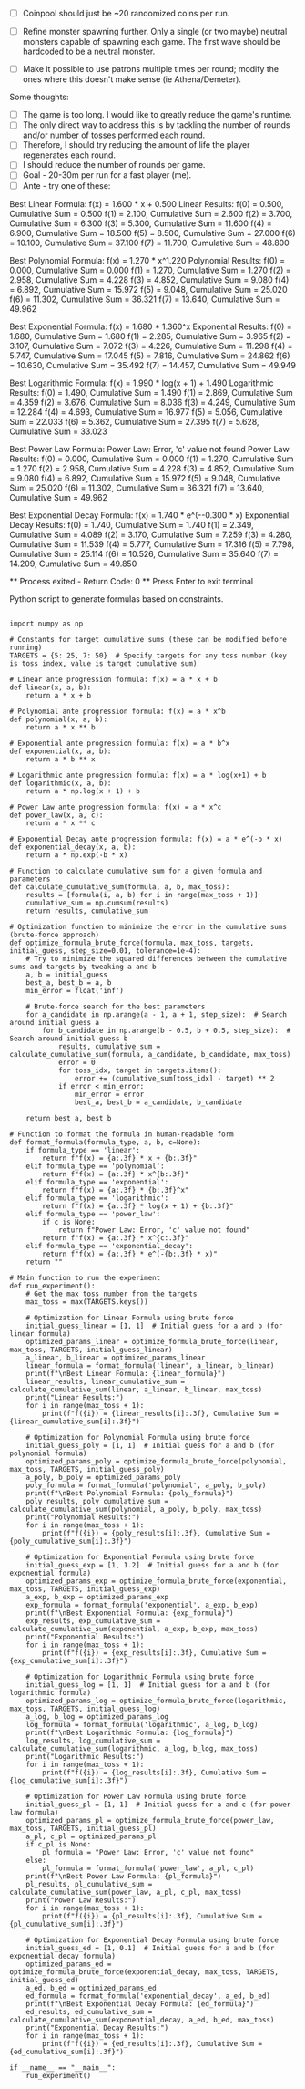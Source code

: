- [ ] Coinpool should just be ~20 randomized coins per run.
- [ ] Refine monster spawning further. Only a single (or two maybe) neutral monsters capable of spawning each game. The first wave should be hardcoded to be a neutral monster.
- [ ] Make it possible to use patrons multiple times per round; modify the ones where this doesn't make sense (ie Athena/Demeter).


Some thoughts:
- [ ] The game is too long. I would like to greatly reduce the game's runtime.
- [ ] The only direct way to address this is by tackling the number of rounds and/or number of tosses performed each round. 
- [ ] Therefore, I should try reducing the amount of life the player regenerates each round.
- [ ] I should reduce the number of rounds per game. 
- [ ] Goal - 20-30m per run for a fast player (me).
- [ ] Ante - try one of these:

Best Linear Formula: f(x) = 1.600 * x + 0.500
Linear Results:
f(0) = 0.500, Cumulative Sum = 0.500
f(1) = 2.100, Cumulative Sum = 2.600
f(2) = 3.700, Cumulative Sum = 6.300
f(3) = 5.300, Cumulative Sum = 11.600
f(4) = 6.900, Cumulative Sum = 18.500
f(5) = 8.500, Cumulative Sum = 27.000
f(6) = 10.100, Cumulative Sum = 37.100
f(7) = 11.700, Cumulative Sum = 48.800

Best Polynomial Formula: f(x) = 1.270 * x^1.220
Polynomial Results:
f(0) = 0.000, Cumulative Sum = 0.000
f(1) = 1.270, Cumulative Sum = 1.270
f(2) = 2.958, Cumulative Sum = 4.228
f(3) = 4.852, Cumulative Sum = 9.080
f(4) = 6.892, Cumulative Sum = 15.972
f(5) = 9.048, Cumulative Sum = 25.020
f(6) = 11.302, Cumulative Sum = 36.321
f(7) = 13.640, Cumulative Sum = 49.962

Best Exponential Formula: f(x) = 1.680 * 1.360^x
Exponential Results:
f(0) = 1.680, Cumulative Sum = 1.680
f(1) = 2.285, Cumulative Sum = 3.965
f(2) = 3.107, Cumulative Sum = 7.072
f(3) = 4.226, Cumulative Sum = 11.298
f(4) = 5.747, Cumulative Sum = 17.045
f(5) = 7.816, Cumulative Sum = 24.862
f(6) = 10.630, Cumulative Sum = 35.492
f(7) = 14.457, Cumulative Sum = 49.949

Best Logarithmic Formula: f(x) = 1.990 * log(x + 1) + 1.490
Logarithmic Results:
f(0) = 1.490, Cumulative Sum = 1.490
f(1) = 2.869, Cumulative Sum = 4.359
f(2) = 3.676, Cumulative Sum = 8.036
f(3) = 4.249, Cumulative Sum = 12.284
f(4) = 4.693, Cumulative Sum = 16.977
f(5) = 5.056, Cumulative Sum = 22.033
f(6) = 5.362, Cumulative Sum = 27.395
f(7) = 5.628, Cumulative Sum = 33.023

Best Power Law Formula: Power Law: Error, 'c' value not found
Power Law Results:
f(0) = 0.000, Cumulative Sum = 0.000
f(1) = 1.270, Cumulative Sum = 1.270
f(2) = 2.958, Cumulative Sum = 4.228
f(3) = 4.852, Cumulative Sum = 9.080
f(4) = 6.892, Cumulative Sum = 15.972
f(5) = 9.048, Cumulative Sum = 25.020
f(6) = 11.302, Cumulative Sum = 36.321
f(7) = 13.640, Cumulative Sum = 49.962

Best Exponential Decay Formula: f(x) = 1.740 * e^(--0.300 * x)
Exponential Decay Results:
f(0) = 1.740, Cumulative Sum = 1.740
f(1) = 2.349, Cumulative Sum = 4.089
f(2) = 3.170, Cumulative Sum = 7.259
f(3) = 4.280, Cumulative Sum = 11.539
f(4) = 5.777, Cumulative Sum = 17.316
f(5) = 7.798, Cumulative Sum = 25.114
f(6) = 10.526, Cumulative Sum = 35.640
f(7) = 14.209, Cumulative Sum = 49.850


** Process exited - Return Code: 0 **
Press Enter to exit terminal


Python script to generate formulas based on constraints.
```

import numpy as np

# Constants for target cumulative sums (these can be modified before running)
TARGETS = {5: 25, 7: 50}  # Specify targets for any toss number (key is toss index, value is target cumulative sum)

# Linear ante progression formula: f(x) = a * x + b
def linear(x, a, b):
    return a * x + b

# Polynomial ante progression formula: f(x) = a * x^b
def polynomial(x, a, b):
    return a * x ** b

# Exponential ante progression formula: f(x) = a * b^x
def exponential(x, a, b):
    return a * b ** x

# Logarithmic ante progression formula: f(x) = a * log(x+1) + b
def logarithmic(x, a, b):
    return a * np.log(x + 1) + b

# Power Law ante progression formula: f(x) = a * x^c
def power_law(x, a, c):
    return a * x ** c

# Exponential Decay ante progression formula: f(x) = a * e^(-b * x)
def exponential_decay(x, a, b):
    return a * np.exp(-b * x)

# Function to calculate cumulative sum for a given formula and parameters
def calculate_cumulative_sum(formula, a, b, max_toss):
    results = [formula(i, a, b) for i in range(max_toss + 1)]
    cumulative_sum = np.cumsum(results)
    return results, cumulative_sum

# Optimization function to minimize the error in the cumulative sums (brute-force approach)
def optimize_formula_brute_force(formula, max_toss, targets, initial_guess, step_size=0.01, tolerance=1e-4):
    # Try to minimize the squared differences between the cumulative sums and targets by tweaking a and b
    a, b = initial_guess
    best_a, best_b = a, b
    min_error = float('inf')
    
    # Brute-force search for the best parameters
    for a_candidate in np.arange(a - 1, a + 1, step_size):  # Search around initial guess a
        for b_candidate in np.arange(b - 0.5, b + 0.5, step_size):  # Search around initial guess b
            results, cumulative_sum = calculate_cumulative_sum(formula, a_candidate, b_candidate, max_toss)
            error = 0
            for toss_idx, target in targets.items():
                error += (cumulative_sum[toss_idx] - target) ** 2
            if error < min_error:
                min_error = error
                best_a, best_b = a_candidate, b_candidate
    
    return best_a, best_b

# Function to format the formula in human-readable form
def format_formula(formula_type, a, b, c=None):
    if formula_type == 'linear':
        return f"f(x) = {a:.3f} * x + {b:.3f}"
    elif formula_type == 'polynomial':
        return f"f(x) = {a:.3f} * x^{b:.3f}"
    elif formula_type == 'exponential':
        return f"f(x) = {a:.3f} * {b:.3f}^x"
    elif formula_type == 'logarithmic':
        return f"f(x) = {a:.3f} * log(x + 1) + {b:.3f}"
    elif formula_type == 'power_law':
        if c is None:
            return f"Power Law: Error, 'c' value not found"
        return f"f(x) = {a:.3f} * x^{c:.3f}"
    elif formula_type == 'exponential_decay':
        return f"f(x) = {a:.3f} * e^(-{b:.3f} * x)"
    return ""

# Main function to run the experiment
def run_experiment():
    # Get the max toss number from the targets
    max_toss = max(TARGETS.keys())

    # Optimization for Linear Formula using brute force
    initial_guess_linear = [1, 1]  # Initial guess for a and b (for linear formula)
    optimized_params_linear = optimize_formula_brute_force(linear, max_toss, TARGETS, initial_guess_linear)
    a_linear, b_linear = optimized_params_linear
    linear_formula = format_formula('linear', a_linear, b_linear)
    print(f"\nBest Linear Formula: {linear_formula}")
    linear_results, linear_cumulative_sum = calculate_cumulative_sum(linear, a_linear, b_linear, max_toss)
    print("Linear Results:")
    for i in range(max_toss + 1):
        print(f"f({i}) = {linear_results[i]:.3f}, Cumulative Sum = {linear_cumulative_sum[i]:.3f}")

    # Optimization for Polynomial Formula using brute force
    initial_guess_poly = [1, 1]  # Initial guess for a and b (for polynomial formula)
    optimized_params_poly = optimize_formula_brute_force(polynomial, max_toss, TARGETS, initial_guess_poly)
    a_poly, b_poly = optimized_params_poly
    poly_formula = format_formula('polynomial', a_poly, b_poly)
    print(f"\nBest Polynomial Formula: {poly_formula}")
    poly_results, poly_cumulative_sum = calculate_cumulative_sum(polynomial, a_poly, b_poly, max_toss)
    print("Polynomial Results:")
    for i in range(max_toss + 1):
        print(f"f({i}) = {poly_results[i]:.3f}, Cumulative Sum = {poly_cumulative_sum[i]:.3f}")

    # Optimization for Exponential Formula using brute force
    initial_guess_exp = [1, 1.2]  # Initial guess for a and b (for exponential formula)
    optimized_params_exp = optimize_formula_brute_force(exponential, max_toss, TARGETS, initial_guess_exp)
    a_exp, b_exp = optimized_params_exp
    exp_formula = format_formula('exponential', a_exp, b_exp)
    print(f"\nBest Exponential Formula: {exp_formula}")
    exp_results, exp_cumulative_sum = calculate_cumulative_sum(exponential, a_exp, b_exp, max_toss)
    print("Exponential Results:")
    for i in range(max_toss + 1):
        print(f"f({i}) = {exp_results[i]:.3f}, Cumulative Sum = {exp_cumulative_sum[i]:.3f}")

    # Optimization for Logarithmic Formula using brute force
    initial_guess_log = [1, 1]  # Initial guess for a and b (for logarithmic formula)
    optimized_params_log = optimize_formula_brute_force(logarithmic, max_toss, TARGETS, initial_guess_log)
    a_log, b_log = optimized_params_log
    log_formula = format_formula('logarithmic', a_log, b_log)
    print(f"\nBest Logarithmic Formula: {log_formula}")
    log_results, log_cumulative_sum = calculate_cumulative_sum(logarithmic, a_log, b_log, max_toss)
    print("Logarithmic Results:")
    for i in range(max_toss + 1):
        print(f"f({i}) = {log_results[i]:.3f}, Cumulative Sum = {log_cumulative_sum[i]:.3f}")

    # Optimization for Power Law Formula using brute force
    initial_guess_pl = [1, 1]  # Initial guess for a and c (for power law formula)
    optimized_params_pl = optimize_formula_brute_force(power_law, max_toss, TARGETS, initial_guess_pl)
    a_pl, c_pl = optimized_params_pl
    if c_pl is None:
        pl_formula = "Power Law: Error, 'c' value not found"
    else:
        pl_formula = format_formula('power_law', a_pl, c_pl)
    print(f"\nBest Power Law Formula: {pl_formula}")
    pl_results, pl_cumulative_sum = calculate_cumulative_sum(power_law, a_pl, c_pl, max_toss)
    print("Power Law Results:")
    for i in range(max_toss + 1):
        print(f"f({i}) = {pl_results[i]:.3f}, Cumulative Sum = {pl_cumulative_sum[i]:.3f}")

    # Optimization for Exponential Decay Formula using brute force
    initial_guess_ed = [1, 0.1]  # Initial guess for a and b (for exponential decay formula)
    optimized_params_ed = optimize_formula_brute_force(exponential_decay, max_toss, TARGETS, initial_guess_ed)
    a_ed, b_ed = optimized_params_ed
    ed_formula = format_formula('exponential_decay', a_ed, b_ed)
    print(f"\nBest Exponential Decay Formula: {ed_formula}")
    ed_results, ed_cumulative_sum = calculate_cumulative_sum(exponential_decay, a_ed, b_ed, max_toss)
    print("Exponential Decay Results:")
    for i in range(max_toss + 1):
        print(f"f({i}) = {ed_results[i]:.3f}, Cumulative Sum = {ed_cumulative_sum[i]:.3f}")

if __name__ == "__main__":
    run_experiment()

```

